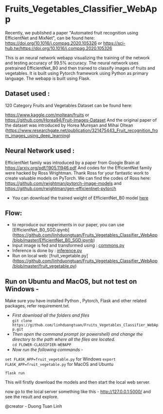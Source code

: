 # Fruits_Vegetables_Classifier_WebApp
Recently, we published a paper "Automated fruit recognition using EfficientNet and MixNet", can be found here:  https://doi.org/10.1016/j.compag.2020.105326
or https://sci-hub.tw/https://doi.org/10.1016/j.compag.2020.105326

This is an neural network webapp visualizing the training of the network and testing accuracy of 99.5% accuracy.
The neural network uses pretrained EfficientNet_B0 and then trained to classify images of fruits and vegetables.
It is built using Pytorch framework using Python as primary language.
The webapp is built using Flask.

## Dataset used :     
120 Category Fruits and Vegetables Dataset can be found here:     

https://www.kaggle.com/moltean/fruits
or https://github.com/Horea94/Fruit-Images-Dataset
And the original paper of the dataset was introduced by Horea Mureșan and Mihai Oltean (https://www.researchgate.net/publication/321475443_Fruit_recognition_from_images_using_deep_learning)
## Neural Network used : 
EfficientNet family was introduced by a paper from Google Brain at https://arxiv.org/pdf/1905.11946.pdf
And codes for the EfficientNet family were hacked by Ross Wrightman. Thank Ross for your fantastic work to create valuable models on PyTorch. We can find the codes of Ross here: https://github.com/rwightman/pytorch-image-models and https://github.com/rwightman/gen-efficientnet-pytorch
* You can download the trained weight of EfficientNet_B0 model [here](https://github.com/linhduongtuan/Fruits_Vegetables_Classifier_WebApp/blob/master/release/EfficientNet_B0_SGD.pth)    

       

## Flow:
* to reproduce our experiments in our paper, you can use [EfficientNet_B0_SGD.ipynb] (https://github.com/linhduongtuan/Fruits_Vegetables_Classifier_WebApp/blob/master/EfficientNet_B0_SGD.ipynb)
* Input image is fed and transformed using : [commons.py](https://github.com/linhduongtuan/Fruits_Vegetables_Classifier_WebApp/blob/master/commons.py)     
* Inference is done by : [inference.py](https://github.com/linhduongtuan/Fruits_Vegetables_Classifier_WebApp/blob/master/inference.py) 
* Run on local web: [fruit_vegetable.py] (https://github.com/linhduongtuan/Fruits_Vegetables_Classifier_WebApp/blob/master/fruit_vegetable.py) 

## Run on Ubuntu and MacOS, but not test on Windows - 
Make sure you have installed Python , Pytorch, Flask and other related packages, refer requirement.txt.

* _First download all the folders and files_     
`git clone https://github.com/linhduongtuan/Fruits_Vegetables_Classifier_WebApp.git`     
* _Then open the command prompt (or powershell) and change the directory to the path where all the files are located._       
`cd FLOWER-CLASSIFIER-WEBAPP`      
* _Now run the following commands_ -        

`set FLASK_APP=fruit_vegetable.py` for Windows
`export FLASK_APP=fruit_vegetable.py` for MacOS and Ubuntu

`flask run`      


This will firstly download the models and then start the local web server.

now go to the local server something like this - http://127.0.0.1:5000/ and see the result and explore.

@creator - Duong Tuan Linh
